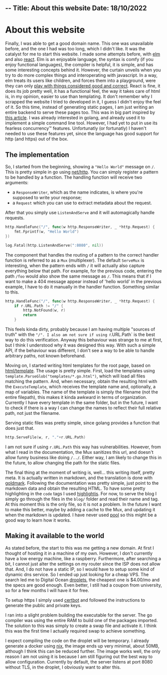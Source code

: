 --
Title: About this website
Date: 18/10/2022
--

# About this website

Finally, I was able to get a good domain name.
This one was unavailable before, and the one I had was too long, which I didn't like.
It was the catalyst for me to start this website.
I made some attempts before, with [elm](https://elm-lang.org/) and also
[react](https://reactjs.org/).
Elm is an enjoyable language, the syntax is comfy (if you enjoy functional
languages), the compiler is helpful, it is simple, and has some interesting
concepts behind it.
However, the curtain unveils when you try to do more complex things and
interoperating with javascript.
In a way, elm treats its users like children, and forces them into a playground,
were they can only [play with things considered good and
correct](https://lukeplant.me.uk/blog/posts/why-im-leaving-elm/#why-don-t-you-just-ing).
React is fine, it does its job pretty well, it has a functional feel, the way it
takes care of html is, in my opinion, easier to use than templating.
It don't remember why I scrapped the website I tried to developed in it, I guess
I didn't enjoy the feel of it.
So this time, instead of generating static pages, I am just writing an entire
backend to serve these pages too.
This was in big part inspired by
[this article](https://xeiaso.net/blog/new-language-blog-backend-2022-03-02).
I was already interested in golang, and  already used it to implement a simple
command line tool.
However, I had yet to put in use its fearless concurrency™ features.
Unfortunatly (or fortunatly) I haven't needed to use these features yet, since
the language has good support for http (and https) out of the box.

## The implementation

So, I started from the beginning, showing a `"Hello World"` message on `/`.
This is pretty simple in go using [net/http](https://pkg.go.dev/net/http).
You can simply register a pattern to be handled by a function.
The handling function will receive two arguments:
- a `ResponseWriter`, which as the name indicates, is where you're supposed to
write your response;
- a `Request` which you can use to extract metadata about the request.

After that you simply use `ListenAndServe` and it will automagically handle
requests.
```go
http.HandleFunc("/", func(w http.ResponseWriter, _ *http.Request) {
	fmt.Fprintf(w, "Hello World")
})

log.Fatal(http.ListenAndServe(":8080", nil))
```

The component that handles the routing of a pattern to the correct handler
function is referred to as a `Mux` (multiplexer).
The default `ServeMux` is interesting, when the pattern ends with `/` it will
actually also capture everything below that path.
For example, for the previous code, entering the path `/foo` would also show the
same message as `/`.
This means that if I want to make a 404 message appear instead of 'hello world'
in the previous example, I have to do it manually in the handler function.
Something similar to this.

```go
http.HandleFunc("/", func(w http.ResponseWriter, _ *http.Request) {
	if r.URL.Path != "/" {
		http.NotFound(w, r)
		return
	}
```

This feels kinda dirty, probably because I am having multiple "sources of truth" with the `"/".
I also am not sure if using `r.URL.Path` is the best way to do this verification.
Anyway this behaviour was strange to me at first, but I think I understood why it
was designed this way.
With such a simple API, if the behaviour was different, I don't see a way to be
able to handle arbitrary paths, not known beforehand.

Moving on, I started writing html templates for the root page, based on
[html/template](https://pkg.go.dev/html/template).
The usage is pretty simple.
First, load the templates using `template.ParseGlob("templates/*.go.html")`,
which will load all files matching the pattern.
And, when necessary, obtain the resulting html with the `ExecuteTemplate`, which
receives the template name and, optionally, a map of variables.
The name of the template is simply the filename (not the entire filepath), this
makes it kinda awkward in terms of organization.
Currently I have every template in the same folder, but in the future, I want to
check if there is a way I can change the names to reflect their full relative
path, not just the filename.

Serving static files was pretty simple, since golang provides a function that does just that.
```go
http.ServeFile(w, r, "."+r.URL.Path)
```
I am not sure if using `r.URL.Path` this way has vulnerabilities.
However, from what I read in the documentation, the Mux sanitizes this url, and
doesn't allow funny business like doing `/../`.
Either way, I am likely to change this in the future, to allow changing the path
for the static files.

The final thing at the moment of writing is, well... this writing itself, pretty meta.
It is actually written in markdown, and the translation is done with
[goldmark](github.com/yuin/goldmark).
Following the documentation was pretty simple, just point to the markdown data
and obtain the resulting HTML.
To have some pretty highlighting in the `code` tags I used [highlightjs](https://highlightjs.org/).
For now, to serve the blog I simply go through the files in the `blog/` folder
and read their name and tag.
At this moment this is the only file, so it is not a problem.
In the future I want to make this better, maybe by adding a cache to the Mux,
and updating it when the markdown is updated.
I have never used [pool](https://man7.org/linux/man-pages/man2/poll.2.html) so
this might be a good way to learn how it works.

## Making it available to the world

As stated before, the start to this was me getting a new domain.
At first I thought of hosting it in a machine of my own.
However, I don't currently have a low energy machine, like a raspberry.
Furthermore, after searching a bit, I cannot just alter the settings on my
router since the ISP does not allow that.
And, I do not have a static IP, so I would have to setup some kind of dynamic
dns service.
So I ended up just looking for a cheap VPS.
The search led me to Digital Ocean
[droplets](https://www.digitalocean.com/pricing/droplets#basic-droplets), the
cheapest one is $4.00/mo and the specs are good enough.
Even better, I still had a coupon from university, so for a few months I will
have it for free.

To setup https I simply used [certbot](https://certbot.eff.org/) and followed
the instructions to generate the public and private keys.

I ran into a slight problem building the executable for the server.
The go compiler was using the entire RAM to build one of the packages imported.
The solution to this was simply to create a swap file and activate it.
I think this was the first time I actually required swap to achieve something.

I expect compiling the code on the droplet will be temporary.
I already generate a docker using [nix](https://nixos.org/), the image ends up
very minimal, about 50MB, although I think this can be reduced further.
The image works well, the only reason I am not using it is because I am still
figuring out the best way to allow configuration.
Currently by default, the server listens at port 8080 without TLS, in the
droplet, I obviously want to alter this.
